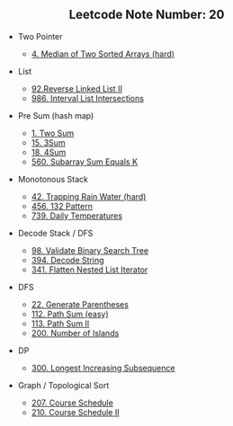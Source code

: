 <h2 align="center">
  Leetcode Note
  Number: 20
</h2>

</p>

- Two Pointer
  - [4. Median of Two Sorted Arrays (hard)](https://leetcode.com/problems/median-of-two-sorted-arrays/)

- List
  - [92.Reverse Linked List II](https://leetcode.com/problems/reverse-linked-list-ii/)
  - [986. Interval List Intersections](https://leetcode.com/problems/interval-list-intersections/)

- Pre Sum (hash map)
  - [1. Two Sum](https://leetcode.com/problems/two-sum/)
  - [15. 3Sum](https://leetcode.com/problems/3sum/)
  - [18. 4Sum](https://leetcode.com/problems/4sum/)
  - [560. Subarray Sum Equals K](https://leetcode.com/problems/subarray-sum-equals-k/)

- Monotonous Stack
  - [42. Trapping Rain Water (hard)](https://leetcode.com/problems/trapping-rain-water/)
  - [456. 132 Pattern](https://leetcode.com/problems/132-pattern/)
  - [739. Daily Temperatures](https://leetcode.com/problems/daily-temperatures/)

- Decode Stack / DFS
  - [98. Validate Binary Search Tree](https://leetcode.com/problems/validate-binary-search-tree/)
  - [394. Decode String](https://leetcode.com/problems/decode-string/)
  - [341. Flatten Nested List Iterator](https://leetcode.com/problems/flatten-nested-list-iterator/)

- DFS
  - [22. Generate Parentheses](https://leetcode.com/problems/generate-parentheses/)
  - [112. Path Sum (easy)](https://leetcode.com/problems/path-sum/)
  - [113. Path Sum II](https://leetcode.com/problems/path-sum-ii/)
  - [200. Number of Islands](https://leetcode.com/problems/number-of-islands/)

- DP
  - [300. Longest Increasing Subsequence](https://leetcode.com/problems/longest-increasing-subsequence/)

- Graph / Topological Sort
  - [207. Course Schedule](https://leetcode.com/problems/course-schedule/)
  - [210. Course Schedule II](https://leetcode.com/problems/course-schedule-ii/)
